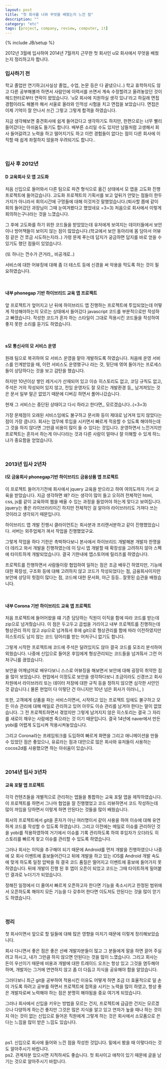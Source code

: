 ```yaml
---
layout: post
title: "첫 회사를 나와 무엇을 배웠는지 느낀 점"
description: ""
category: "etc"
tags: [project, company, review, computer, it]
---
```

{% include JB/setup %}

2012년 3월에 입사하여 2014년 7월까지 근무한 첫 회사인 u모 회사에서 무엇을 배웠는지 정리하고자 합니다.

### 입사하기 전

학교 졸업만 연기하고(사실상 졸업,, 수업, 논문 등은 다 끝냈으니..) 학교 휴학하지도 않고 다른 공부해볼까 하면서 사람인에 이력서를 쓰면서 계속 수정할려고 올려놓았던 것이 헤드헌터로부터 연락이 왔었습니다. 'u모 회사에 지원하실 생각 있냐'라고 하길래 면접 경험이라도 해볼까 해서 서울로 올라와 인적성 시험을 치고 면접을 보았습니다. 면접은 이제 기억이 잘 안나서 쓰긴 그렇고 그렇게 합격을 하였습니다.

지금 생각해보면 중견회사에 쉽게 들어갔다고 생각하기도 하지만, 한편으로는 너무 빨리 들어갔다는 아쉬움도 들기도 합니다. 배부른 소리일 수도 있지만 남들처럼 고생해서 회사 들어갈려고 노력을 하고 떨어지기도 하고 이런 경험들이 없다는 점이 다른 회사에 이직할 때 쉽게 좌절하지 않을까 우려되기도 합니다..

<br/>

### 입사 후 2012년

#### D 교육회사 모 앱 고도화

처음 신입으로 들어와서 다른 팀으로 파견 형식으로 옮긴 상태에서 모 앱을 고도화 진행 프로젝트에 들어갔습니다. 고도화 프로젝트의 기획서를 보고 앞뒤가 안맞는 점들이 한두가지가 아니라서 회의시간에 구멍들에 대해 이것저것 말했었습니다.(퇴사할 쯤에 같이 회의 들어갔던 과장님이 그때 눈여겨봤다고 했었네요 =3=3) 처음으로 회사에서 이렇게 회의하는구나라는 것을 느꼈습니다.

그 후에 고도화를 하기 위한 코드들을 받았었는데 유저에게 보여지는 데이터들에서 보안이나 방어책들이 보이지 않는 점이 많았습니다.(학교에서 보안 동아리에 몸 담아서 어뷰징 같은 건 쪼금 시도하는지라..) 가령 문제 푸는데 답지가 궁금하면 답지를 바로 얻을 수 있기도 했던 점들이 있었습니다. 

(또 하나는 껀수가 큰거라,, 비공개로..)

서비스에 대한 어뷰징에 대해 좀 더 테스트 등에 신경을 써 악용을 막도록 하는 것이 필요하였습니다.

<br/>

#### 내부 phonegap 기반 하이브리드 교육 앱 프로젝트

앞 프로젝트가 엎어지고 난 뒤에 하이브리드 앱 진행하는 프로젝트에 투입되었는데 어떻게 작성해야하는지 모르는 상태에서 들어갔다 javascript 코드를 부분적으로만 작성하고 빠졌습니다. 작성한 코드가 혼자 하는 스타일이 그대로 적용시킨 코드들을 작성하여 좋지 못한 소리를 듣기도 하였습니다.

<br/>

#### s모 통신사의 모 서비스 운영

원래 팀으로 복귀하여 모 서비스 운영을 맡아 개발하도록 하였습니다. 처음에 운영 서비스를 인계받았을 때, 이런 서비스도 운영했구나 라는 것, 뒷단에 엮여 돌아가는 프로세스들이 상당하다는 것을 보고 감탄을 했습니다. 

하지만 10년이상 쌓인 레거시가 산재되어 있고 이슈 히스토리도 없고, 코딩 규칙도 없고, 주석은 거의 작성되어 있지 않고, 전임 운영자도 잘 모르는 개발환경 등,, 남겨져있는 것은 문서 일부 말곤 없었기 때문에 디버깅 하면서 풀어나갔습니다. 

현재 그 서비스는 중단된 상태이고 다시 하라고 한다면,, 모르겠습니다..(=3=3)

가장 문제점이 오래된 서비스임에도 불구하고 문서화 등이 제대로 남겨져 있지 않았다는 점이 가장 큽니다. 회사는 업무에 투입을 시키면서 빠르게 적응할 수 있도록 해야하는데 그 것을 하지 않다면 그만큼 비용이 많이 들 수 있다는 것입니다. 운영하면서 느낀거지만 프로젝트는 혼자서 하는게 아니다라는 것과 다른 사람이 얼마나 잘 이해할 수 있게 하느냐가 중요함을 얻었습니다.
 
<br/>

### 2013년 입사 2년차

#### I모 금융회사 phonegap기반 하이브리드 금융상품 앱 프로젝트

이 프로젝트 들어가기전에 회사에서 jquery 교육을 받으라고 하여 여의도까지 가서 교육을 받았습니다. 지금 생각하면 왜? 라는 생각이 많이 들고 오히려 전체적인 html, css, js를 같이 교육하여 웹을 배울 수 있는 과정을 들었어야 하는게 맞다고 보여집니다. jquery는 좋은 라이브러리이긴 하지만 전체적인 걸 알아야 라이브러리도 가져다 쓰는 것이라고 생각되기 때문입니다.

하이브리드 앱 개발 진행시 클라이언트는 회사분과 프리랜서분하고 같이 진행했었습니다. 서버는 외주업체가 껴서 작업을 진행했었구요.

그렇게 작업을 하다 기한은 촉박하다보니 본사에서 하이브리드 개발해본 개발자 한명을 더 데리고 와서 개발을 진행하였는데 이 당시 앱 개발할 때 확장성을 고려하지 않아 스펙에 타이트하게 개발되었습니다. 결국 기한내에 앱스토어에 릴리즈를 하였습니다.

프로젝트를 진행하면서 사람들이랑 협업하여 일하는 점은 조금 배우긴 하였지만, 기능에 대한 확장성, 구조화 등에 대해 고려하지 않고 코드가 작성되었다는 점, 금융회사이지만 보안에 상당히 헛점이 많다는 점, 코드에 대한 문서화, 야근 등등.. 잘못된 습관을 배웠습니다.

<br/>

#### 내부 Corona 기반 하이브리드 교육 앱 프로젝트

처음 프로젝트에 들어어왔을 떄 기존 담당하는 직원이 이직을 함에 따라 코드를 받는데 zip으로 넘겨줬습니다. 이 점은 두고두고 곱씹을 거리이고 내부 프로젝트를 진행하는데 형상관리 하지 않고 zip으로 넘겨줘서 후에 git으로 형상관리를 함에 따라 이전하였지만 히스토리도 남지 않는 코드 덩어리를 받는 어처구니 없기도 합니다. 

그렇게 시작한 프로젝트에 코드에 주석은 달려있지도 않아 결국 코드를 모조리 분석하여 외웠습니다. 나중에 신입으로 들어온 후임에게 형상관리되는 코드들을 넘겨줘서 그런 어처구니를 끊었습니다.

보안을 어깨넘어로 배우다보니 스스로 어뷰징을 해보면서 보안에 대해 굉장히 취약한 점을 많이 보았습니다. 현업에서 이정도로 보안을 생각하다보니 조금이라도 신경쓰고 회사차원에서 라이브러리 또는 데이터 저장에 대한 규칙 등을 정하지 않으면 심각한 사안인 것 같습니다.( 물론 현업이 다 이렇단 건 아니지만 10년 넘은 회사가 이러니,, )

또한, 고객에게 상품을 파는 서비스이면서, 시작하고 있는 프로젝트 임에도 불구하고 모든 이슈 관리에 대해 메일로 관리하고 있어 아무도 이슈 관리를 남겨야 한다는 말이 없었습니다. 그 전 프로젝트하면서 겪었지만 그렇게 남겨지지 않은 히스토리는 결국 그 자리를 새로이 채우는 사람에겐 죽으라는 것 이기 때문입니다. 결국 14년에 naver에서 만든 yobi를 어렵게 도입시켜 적용시켜놓았습니다.

그리고 Corona라는 프레임워크를 도입하여 빠르게 화면을 그리고 애니메이션을 만들 수 있었던 점은 좋았으나, 유료라는 점과 대안으로 많은 회사와 유저들이 사용하는 cocos2d를 사용했으면 하는 아쉬움이 있습니다.


<br/>

### 2014년 입사 3년차

#### 교육 포탈 앱 프로젝트 

각각 컨텐츠들을 개별적으로 관리하는 앱들을 통합하는 교육 포탈 앱을 제작하였습니다. 이 프로젝트를 하면서 그나마 협업을 잘 진행했었고 코드 리뷰하면서 코드 작성하는데 많이 까임을 당하면서 이렇게 하면 안된다는 것들을 많이 배웠습니다.

회사의 프로젝트에서 git을 혼자가 아닌 여러명이서 같이 사용을 하여 이슈에 대해 유연하게 코드를 작성할 수 있도록 하였습니다. 그리고 이전에는 메일로 이슈를 관리하던 것을 yobi를 적용하였하여 거기에서 이슈를 기록 관리하도록 하여 후임자가 오더라도 히스토리를 빠르게 찾고 이슈를 관리할 수 있도록 하였습니다.

그러나 회사는 이익을 추구해야 되기 때문에 Android를 먼저 개발을 진행하였으나 나중에 모 회사 이벤트에 홍보들어간다고 뒤에 개발을 하고 있는 iOS를 Android 개발 속도에 맞게 하도록 일정 압박을 줘 결국 코드 품질은 떨어지고 이벤트에 홍보에 들어가지 못하였습니다. 뒤에 개발이 진행 된 후 앱이 오픈이 되었고 코드는 그때 타이트하게 밀어붙인 결과로 누더기가 되었습니다. 

정해진 일정에서 더 줄여서 빠르게 오픈하고자 한다면 기능을 축소시키고 한정된 범위에서 오픈하도록 해야지 모든 기능을 다 갖추어 한다면 이도저도 안된다는 것을 많이 얻기도 하였습니다.

<br/>

### 정리

첫 회사이면서 앞으로 할 일들에 대해 많은 영향을 미치기 때문에 이렇게 정리해보았습니다.

회사 다니면서 좋은 점은 좋은 선배 개발자분들이 많고 그 분들에게 말을 하면 끌어 주실려고 하시고, 내가 그만큼 하지 않으면 안된다는 것을 많이 느꼈습니다. 그리고 회사는 돈이 우선이기 때문에 비용과 개발에 대한 트레이드 오프는 항상 있고 그것을 염두해야 하며, 개발자는 그거에 연연하지 않고 좀 더 다듬고 지식을 공유해야 함을 알았습니다. 

그러다보니 최근 git을 공부하여 적용시킨 이유도 어떻게 하면 조금 더 효율적으로 덜 손이 가도록 하려고 공부를 하면서 프로젝트에 접목을 시키는 노력을 많이 하였고, 항상 좋은 개발자로써 노력해야 하는 점은 분명히 해야됨을 중요 여기게 되었습니다.

그러나 회사에서 신입을 키우는 방법을 모르는 건지, 프로젝트에 급급한 건지는 모르겠으나 다양하게 하는건 좋지만 그것은 많은 지식을 알고 있고 연차가 높을 때나 하는 것이지 아는 것이 없는 신입으로 들어온 직원에게 그렇게 하는 것은 회사에서 소모품으로 쓴다는 느낌을 많이 받은 느낌도 있습니다.

<br/>

ps1. 신입으로 회사에 들어와 느낀 점을 작성한 것입니다. 밑에서 봤을 때 이렇다라는 것도 알아주시기 바랍니다.<br/>
ps2. 관계자분 있으시면 지적하셔도 좋습니다. 첫 회사이고 애착이 있기 때문에 글을 남기는 것으로 알아주시기 바랍니다.